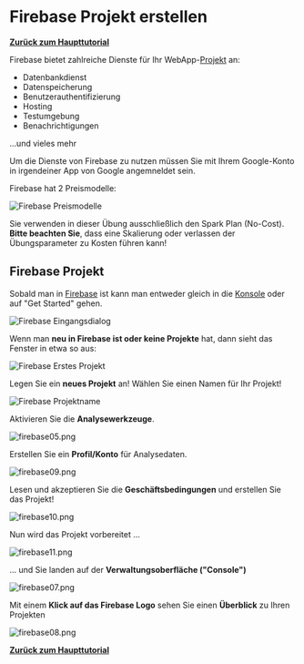 # Firebase Projekt erstellen #

[**Zurück zum Haupttutorial**](tutorial.md)

Firebase bietet zahlreiche Dienste für Ihr WebApp-[Projekt](https://firebase.google.com/docs/projects/learn-more?hl=de) an:

* Datenbankdienst
* Datenspeicherung
* Benutzerauthentifizierung
* Hosting
* Testumgebung
* Benachrichtigungen

...und vieles mehr

Um die Dienste von Firebase zu nutzen müssen Sie mit Ihrem Google-Konto in irgendeiner App von Google angemneldet sein.

Firebase hat 2 Preismodelle:

![Firebase Preismodelle](./pix/firebase12.png)

Sie verwenden in dieser Übung ausschließlich den Spark Plan (No-Cost). **Bitte beachten Sie**, dass eine Skalierung oder verlassen der Übungsparameter zu Kosten führen kann!


## Firebase Projekt

Sobald man in [Firebase](https://firebase.google.com/) ist kann man entweder gleich in die [Konsole](https://console.firebase.google.com/) oder auf "Get Started" gehen.

![Firebase Eingangsdialog](./pix/firebase01.png)

Wenn man **neu in Firebase ist oder keine Projekte** hat, dann sieht das Fenster in etwa so aus:

![Firebase Erstes Projekt](./pix/firebase02.png)

Legen Sie ein **neues Projekt** an! Wählen Sie einen Namen für Ihr Projekt!

![Firebase Projektname](./pix/firebase04.png)

Aktivieren Sie die **Analysewerkzeuge**.

![firebase05.png](pix%2Ffirebase05.png)

Erstellen Sie ein **Profil/Konto** für Analysedaten.

![firebase09.png](pix%2Ffirebase09.png)

Lesen und akzeptieren Sie die **Geschäftsbedingungen** und erstellen Sie das Projekt!

![firebase10.png](pix%2Ffirebase10.png)

Nun wird das Projekt vorbereitet ...

![firebase11.png](pix%2Ffirebase11.png)

... und Sie landen auf der **Verwaltungsoberfläche ("Console")**

![firebase07.png](pix%2Ffirebase07.png)

Mit einem **Klick auf das Firebase Logo** sehen Sie einen **Überblick** zu Ihren Projekten

![firebase08.png](pix%2Ffirebase08.png)


[**Zurück zum Haupttutorial**](tutorial.md)

